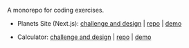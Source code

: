 A monorepo for coding exercises.

- Planets Site (Next.js): [challenge and design](https://www.frontendmentor.io/challenges/planets-fact-site-gazqN8w_f) | [repo](/planets/with-next/) | [demo](https://planets.bigbagel.net)

- Calculator: [challenge and design](https://www.frontendmentor.io/challenges/calculator-app-9lteq5N29) | [repo](/calc/) | [demo](https://calc.bigbagel.net)
